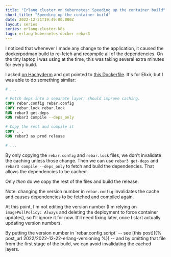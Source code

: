 ```yaml
---
title: "Erlang cluster on Kubernetes: Speeding up the container build"
short_title: "Speeding up the container build"
date: 2022-12-21T19:49:00.000Z
layout: series
series: erlang-cluster-k8s
tags: erlang kubernetes docker rebar3
---
```


I noticed that whenever I made any change to the application, it caused the ~~docker~~podman build to re-fetch and
recompile all of the dependencies. On the tiny laptop I was using at the time, this was taking several extra minutes for
every build.

I asked [on Hachyderm](https://hachyderm.io/@rogerlipscombe/109360585009455763) and got pointed to [this
Dockerfile](https://github.com/mbta/tablespoon/blob/main/Dockerfile#L14-L18). It's for Elixir, but I was able to do
something similar:

```dockerfile
# ...

# Fetch deps into a separate layer; should improve caching.
COPY rebar.config rebar.config
COPY rebar.lock rebar.lock
RUN rebar3 get-deps
RUN rebar3 compile --deps_only

# Copy the rest and compile it
COPY . .
RUN rebar3 as prod release

# ...
```

By only copying the `rebar.config` and `rebar.lock` files, we don't invalidate the caching unless those change. Then we
can use `rebar3 get-deps` and `rebar3 compile --deps_only` to fetch and build the dependencies. That allows the
dependencies to be cached.

Only _then_ do we copy the rest of the files and build the release.

Note: changing the version number in `rebar.config` invalidates the cache and causes dependencies to be fetched and
compiled again.

At this point, I'm not editing the version number (I'm relying on `imagePullPolicy: Always` and deleting the deployment
to force container updates), so I'll ignore it for now. It'll need fixing later, once I start actually updating version
numbers.

<div class="callout callout-info" markdown="span">
By putting the version number in `rebar.config.script` -- see [this post]({% post_url 2022/2022-12-22-erlang-versioning %}) -- and by omitting that file from the first stage of the build, we can avoid invalidating the cached layers.
</div>
